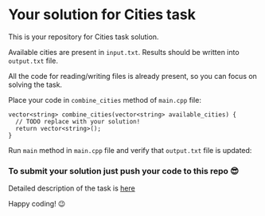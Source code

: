 # Your solution for Cities task
This is your repository for Cities task solution.

Available cities are present in `input.txt`. Results should be written into `output.txt` file.

All the code for reading/writing files is already present, so you can focus on solving the task.

Place your code in `combine_cities` method of `main.cpp` file:
```
vector<string> combine_cities(vector<string> available_cities) {
  // TODO replace with your solution!
  return vector<string>();
}
 ```

Run `main` method in `main.cpp` file and verify that `output.txt` file is updated:

### To submit your solution just push your code to this repo 😎

Detailed description of the task is [here](https://betterhire.me/tasks/CITIES/description)

Happy coding! 😉
